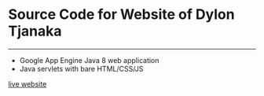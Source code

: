 # Source Code for Website of Dylon Tjanaka
---
- Google App Engine Java 8 web application
- Java servlets with bare HTML/CSS/JS

[live website](https://www.dtjanaka.com)